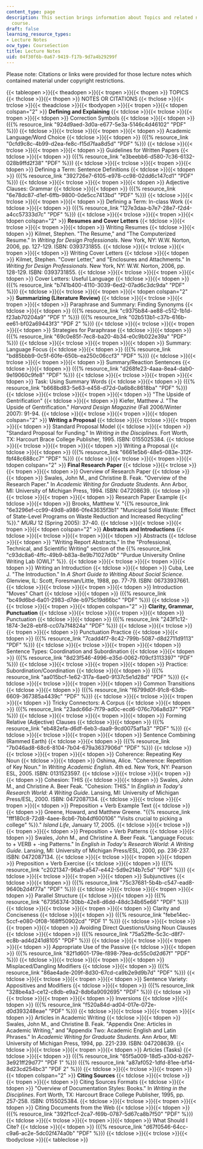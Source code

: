 ```yaml
---
content_type: page
description: This section brings information about Topics and related notes for the
  course.
draft: false
learning_resource_types:
- Lecture Notes
ocw_type: CourseSection
title: Lecture Notes
uid: 04f30f6b-0a67-9419-f17b-9d7a4b29299f
---
```

Please note: Citations or links were provided for those lecture notes which contained material under copyright restrictions.

{{< tableopen >}}{{< theadopen >}}{{< tropen >}}{{< thopen >}}
TOPICS
{{< thclose >}}{{< thopen >}}
NOTES OR CITATIONS
{{< thclose >}}{{< trclose >}}{{< theadclose >}}{{< tbodyopen >}}{{< tropen >}}{{< tdopen colspan="2" >}}
**Defining and Explaining**
{{< tdclose >}}{{< trclose >}}{{< tropen >}}{{< tdopen >}}
Correction Symbols
{{< tdclose >}}{{< tdopen >}}
({{% resource_link "924d9aed-3d0a-e677-5e3a-5146c4d46102" "PDF" %}})
{{< tdclose >}}{{< trclose >}}{{< tropen >}}{{< tdopen >}}
Academic Language/Word Choice
{{< tdclose >}}{{< tdopen >}}
({{% resource_link "0cfd9c8c-4b99-d2ea-fe8c-f15d7faa8d5d" "PDF" %}})
{{< tdclose >}}{{< trclose >}}{{< tropen >}}{{< tdopen >}}
Guidelines for Written Papers
{{< tdclose >}}{{< tdopen >}}
({{% resource_link "e3beebb6-d580-7c36-6132-028b9ffd2f38" "PDF" %}})
{{< tdclose >}}{{< trclose >}}{{< tropen >}}{{< tdopen >}}
Defining a Term: Sentence Definitions
{{< tdclose >}}{{< tdopen >}}
({{% resource_link "392726e7-6105-e978-cc98-02dd6c147cd1" "PDF" %}})
{{< tdclose >}}{{< trclose >}}{{< tropen >}}{{< tdopen >}}
Adjective Clauses: Grammar
{{< tdclose >}}{{< tdopen >}}
({{% resource_link "6e78dc87-d1ef-6ffb-9800-0de5cc7413bd" "PDF" %}})
{{< tdclose >}}{{< trclose >}}{{< tropen >}}{{< tdopen >}}
Defining a Term: In-class Work
{{< tdclose >}}{{< tdopen >}}
({{% resource_link "127e3daa-b7e7-28e7-f2d4-a4cc57333d7c" "PDF" %}})
{{< tdclose >}}{{< trclose >}}{{< tropen >}}{{< tdopen colspan="2" >}}
**Resumes and Cover Letters**
{{< tdclose >}}{{< trclose >}}{{< tropen >}}{{< tdopen >}}
Writing Resumes
{{< tdclose >}}{{< tdopen >}}
Kilmet, Stephen. "The Resume," and "The Computerized Resume." In *Writing for Design Professionals*. New York, NY: W.W. Norton, 2006, pp. 127-129. ISBN: 0393731855.
{{< tdclose >}}{{< trclose >}}{{< tropen >}}{{< tdopen >}}
Writing Cover Letters
{{< tdclose >}}{{< tdopen >}}
Kilmet, Stephen. "Cover Letter," and "Enclosures and Attachments." In *Writing for Design Professionals*. New York, NY: W.W. Norton, 2006, pp. 128-129. ISBN: 0393731855.
{{< tdclose >}}{{< trclose >}}{{< tropen >}}{{< tdopen >}}
Cover Letters: Useful Language
{{< tdclose >}}{{< tdopen >}}
({{% resource_link "b741b400-4110-3039-6ed2-07ad6c3dc9da" "PDF" %}})
{{< tdclose >}}{{< trclose >}}{{< tropen >}}{{< tdopen colspan="2" >}}
**Summarizing (Literature Review)**
{{< tdclose >}}{{< trclose >}}{{< tropen >}}{{< tdopen >}}
Paraphrase and Summary: Finding Synonyms
{{< tdclose >}}{{< tdopen >}}
({{% resource_link "c9375b84-ae88-c512-1b1d-f23ab70204a9" "PDF 1" %}}) ({{% resource_link "02b513b1-c37b-616b-ee61-bf02a69443f3" "PDF 2" %}})
{{< tdclose >}}{{< trclose >}}{{< tropen >}}{{< tdopen >}}
Strategies for Paraphrase
{{< tdclose >}}{{< tdopen >}}
({{% resource_link "69c0e85f-7ec8-ba20-4b34-e0c9b022e39a" "PDF" %}})
{{< tdclose >}}{{< trclose >}}{{< tropen >}}{{< tdopen >}}
Summary: Language Focus
{{< tdclose >}}{{< tdopen >}}
({{% resource_link "bd85bbb9-0c5f-60fe-650b-ea250c06ccf3" "PDF" %}})
{{< tdclose >}}{{< trclose >}}{{< tropen >}}{{< tdopen >}}
Summary/Reaction Sentences
{{< tdclose >}}{{< tdopen >}}
({{% resource_link "d268fe23-4aaa-8ea4-dab0-9e19060c9fe8" "PDF" %}})
{{< tdclose >}}{{< trclose >}}{{< tropen >}}{{< tdopen >}}
Task: Using Summary Words
{{< tdclose >}}{{< tdopen >}}
({{% resource_link "b668bd83-5e63-e458-d72d-0a6b8c8618ba" "PDF" %}})
{{< tdclose >}}{{< trclose >}}{{< tropen >}}{{< tdopen >}}
"The Upside of Gentrification"
{{< tdclose >}}{{< tdopen >}}
Kiefer, Matthew J. "The Upside of Gentrification." *Harvard Design Magazine* (Fall 2006/Winter 2007): 91-94.
{{< tdclose >}}{{< trclose >}}{{< tropen >}}{{< tdopen colspan="2" >}}
**Writing a Proposal**
{{< tdclose >}}{{< trclose >}}{{< tropen >}}{{< tdopen >}}
Standard Proposal Model
{{< tdclose >}}{{< tdopen >}}
"Standard Proposal for Funding." In *Writing in the Disciplines*. Fort Worth, TX: Harcourt Brace College Publisher, 1995. ISBN: 0155025384.
{{< tdclose >}}{{< trclose >}}{{< tropen >}}{{< tdopen >}}
Writing a Proposal
{{< tdclose >}}{{< tdopen >}}
({{% resource_link "6661e5b6-48e5-083e-312f-fbf48c688cc7" "PDF" %}})
{{< tdclose >}}{{< trclose >}}{{< tropen >}}{{< tdopen colspan="2" >}}
**Final Research Paper**
{{< tdclose >}}{{< trclose >}}{{< tropen >}}{{< tdopen >}}
Overview of Research Paper
{{< tdclose >}}{{< tdopen >}}
Swales, John M., and Christine B. Feak. "Overview of the Research Paper." In *Academic Writing for Graduate Students*. Ann Arbor, MI: University of Michigan Press, 1994. ISBN: 047208639.
{{< tdclose >}}{{< trclose >}}{{< tropen >}}{{< tdopen >}}
Research Paper Example
{{< tdclose >}}{{< tdopen >}}
Brooks, Matthew V. "{{% resource_link "6e3296ef-cc99-49d8-a986-0fe43635f3b1" "Municipal Solid Waste: Effect of State-Level Programs on Waste Reduction and Increased Recycling" %}}." *MURJ* 12 (Spring 2005): 37-40.
{{< tdclose >}}{{< trclose >}}{{< tropen >}}{{< tdopen colspan="2" >}}
**Abstracts and Introductions**
{{< tdclose >}}{{< trclose >}}{{< tropen >}}{{< tdopen >}}
Abstracts
{{< tdclose >}}{{< tdopen >}}
"Writing Report Abstracts." In the "Professional, Technical, and Scientific Writing" section of the {{% resource_link "c93dc8a6-4ffc-49b9-b83a-8e9b71027d0b" "Purdue University Online Writing Lab (OWL)" %}}.
{{< tdclose >}}{{< trclose >}}{{< tropen >}}{{< tdopen >}}
Writing an Introduction
{{< tdclose >}}{{< tdopen >}}
Cuba, Lee J. "The Introduction." In *A Short Guide to Writing About Social Science*. Glenview, IL: Scott, Foresman/Little, 1988, pp. 77-79. ISBN: 06733937661.
{{< tdclose >}}{{< trclose >}}{{< tropen >}}{{< tdopen >}}
Introduction "Moves" Chart
{{< tdclose >}}{{< tdopen >}}
({{% resource_link "bc49d6bd-6a01-2983-d7de-b975c19d66bc" "PDF" %}})
{{< tdclose >}}{{< trclose >}}{{< tropen >}}{{< tdopen colspan="2" >}}
**Clarity, Grammar, Punctuation**
{{< tdclose >}}{{< trclose >}}{{< tropen >}}{{< tdopen >}}
Punctuation
{{< tdclose >}}{{< tdopen >}}
({{% resource_link "243f1c12-1874-3e28-ebf8-cc07a7f4824a" "PDF" %}})
{{< tdclose >}}{{< trclose >}}{{< tropen >}}{{< tdopen >}}
Punctuation Practice
{{< tdclose >}}{{< tdopen >}}
({{% resource_link "7cadd4f7-8c42-799b-5087-d8d2711d9113" "PDF" %}})
{{< tdclose >}}{{< trclose >}}{{< tropen >}}{{< tdopen >}}
Sentence Types: Coordination and Subordination
{{< tdclose >}}{{< tdopen >}}
({{% resource_link "8d23f546-4996-e35d-0062-f09cf3113397" "PDF" %}})
{{< tdclose >}}{{< trclose >}}{{< tropen >}}{{< tdopen >}}
Practice: Subordination/Coordination
{{< tdclose >}}{{< tdopen >}}
({{% resource_link "aa015bcf-1e62-317a-6ae0-9137c5e1d28d" "PDF" %}})
{{< tdclose >}}{{< trclose >}}{{< tropen >}}{{< tdopen >}}
Common Transitions
{{< tdclose >}}{{< tdopen >}}
({{% resource_link "f6799d0f-91c8-63db-6609-367385a4439c" "PDF" %}})
{{< tdclose >}}{{< trclose >}}{{< tropen >}}{{< tdopen >}}
Tricky Connectors: A Corpus
{{< tdclose >}}{{< tdopen >}}
({{% resource_link "23adc66d-7f79-ad0c-ecd6-076c706a8d37" "PDF" %}})
{{< tdclose >}}{{< trclose >}}{{< tropen >}}{{< tdopen >}}
Forming Relative (Adjective) Clauses
{{< tdclose >}}{{< tdopen >}}
({{% resource_link "eb482efa-d6df-6eb3-daa9-9cd0075af1a3" "PDF" %}})
{{< tdclose >}}{{< trclose >}}{{< tropen >}}{{< tdopen >}}
Sentence Combining (Rammed Earth)
{{< tdclose >}}{{< tdopen >}}
({{% resource_link "7b046ad8-68c6-8104-7b04-679a3637906d" "PDF" %}})
{{< tdclose >}}{{< trclose >}}{{< tropen >}}{{< tdopen >}}
Coherence: Repeating Key Noun
{{< tdclose >}}{{< tdopen >}}
Oshima, Alice. "Coherence: Repetition of Key Noun." In *Writing Academic English*. 4th ed. New York, NY: Pearson ESL, 2005. ISBN: 0131523597.
{{< tdclose >}}{{< trclose >}}{{< tropen >}}{{< tdopen >}}
Cohesion: THIS
{{< tdclose >}}{{< tdopen >}}
Swales, John M., and Christine A. Beer Feak. "Cohesion: THIS." In *English in Today's Research World: A Writing Guide*. Lansing, MI: University of Michigan Press/ESL, 2000. ISBN: 0472087134.
{{< tdclose >}}{{< trclose >}}{{< tropen >}}{{< tdopen >}}
Preposition + Verb Example Text
{{< tdclose >}}{{< tdopen >}}
Greene, Howard, and Matthew Greene. "{{% resource_link "fff180c8-72d8-4aee-8cb6-7bb4df600106" "Visits crucial to picking a college" %}}." *Island Life*, January 17, 2005.
{{< tdclose >}}{{< trclose >}}{{< tropen >}}{{< tdopen >}}
Preposition + Verb Patterns
{{< tdclose >}}{{< tdopen >}}
Swales, John M., and Christine A. Beer Feak. "Language Focus: to + VERB + -ing Patterns." In *English in Today's Research World: A Writing Guide*. Lansing, MI: University of Michigan Press/ESL, 2000, pp. 236-237. ISBN: 0472087134.
{{< tdclose >}}{{< trclose >}}{{< tropen >}}{{< tdopen >}}
Preposition + Verb Exercise
{{< tdclose >}}{{< tdopen >}}
({{% resource_link "c2021347-96a9-a547-e442-5d9e214b7c5d" "PDF" %}})
{{< tdclose >}}{{< trclose >}}{{< tropen >}}{{< tdopen >}}
Subjunctives
{{< tdclose >}}{{< tdopen >}}
({{% resource_link "75c37681-5b4b-c547-ead8-9640b2d4f77a" "PDF" %}})
{{< tdclose >}}{{< trclose >}}{{< tropen >}}{{< tdopen >}}
Parallel Structure
{{< tdclose >}}{{< tdopen >}}
({{% resource_link "67356374-30bb-42e8-d6dd-48dc34b65e66" "PDF" %}})
{{< tdclose >}}{{< trclose >}}{{< tropen >}}{{< tdopen >}}
Clarity and Conciseness
{{< tdclose >}}{{< tdopen >}}
({{% resource_link "febe14ec-5ccf-e080-0f08-168ff50902cd" "PDF 1" %}})
{{< tdclose >}}{{< trclose >}}{{< tropen >}}{{< tdopen >}}
Avoiding Direct Questions/Using Noun Clauses
{{< tdclose >}}{{< tdopen >}}
({{% resource_link "75a52ffe-5c3c-d8f7-ec8b-ad4d241d8105" "PDF" %}})
{{< tdclose >}}{{< trclose >}}{{< tropen >}}{{< tdopen >}}
Appropriate Use of the Passive
{{< tdclose >}}{{< tdopen >}}
({{% resource_link "82f1d601-179e-f898-79ea-dc55c0d2d67f" "PDF" %}})
{{< tdclose >}}{{< trclose >}}{{< tropen >}}{{< tdopen >}}
Misplaced/Dangling Modifiers
{{< tdclose >}}{{< tdopen >}}
({{% resource_link "86ae4ade-209f-8d30-67cd-ca9b2e9d9b7d" "PDF" %}})
{{< tdclose >}}{{< trclose >}}{{< tropen >}}{{< tdopen >}}
Sentence Variety: Appositives and Modifiers
{{< tdclose >}}{{< tdopen >}}
({{% resource_link "328be4a3-ce12-c8db-e9a2-8db6a9092695" "PDF" %}})
{{< tdclose >}}{{< trclose >}}{{< tropen >}}{{< tdopen >}}
Inversions
{{< tdclose >}}{{< tdopen >}}
({{% resource_link "f520a84d-ad04-017e-072e-d0d393248eae" "PDF" %}})
{{< tdclose >}}{{< trclose >}}{{< tropen >}}{{< tdopen >}}
Articles in Academic Writing
{{< tdclose >}}{{< tdopen >}}
Swales, John M., and Christine B. Feak. "Appendix One: Articles in Academic Writing," and "Appendix Two: Academic English and Latin Phrases." In *Academic Writing for Graduate Students*. Ann Arbor, MI: University of Michigan Press, 1994, pp. 221-239. ISBN: 047208639.
{{< tdclose >}}{{< trclose >}}{{< tropen >}}{{< tdopen >}}
Articles (Tasks)
{{< tdclose >}}{{< tdopen >}}
({{% resource_link "65f5a009-18d5-a30d-b267-3e921ff29d77" "PDF 1" %}}) ({{% resource_link "a87af052-1dfd-81ee-bf14-8d23cd254bc3" "PDF 2" %}})
{{< tdclose >}}{{< trclose >}}{{< tropen >}}{{< tdopen colspan="2" >}}
**Citing Sources**
{{< tdclose >}}{{< trclose >}}{{< tropen >}}{{< tdopen >}}
Citing Sources Formats
{{< tdclose >}}{{< tdopen >}}
"Overview of Documentation Styles: Books." In *Writing in the Disciplines*. Fort Worth, TX: Harcourt Brace College Publisher, 1995, pp. 257-258. ISBN: 0155025384.
{{< tdclose >}}{{< trclose >}}{{< tropen >}}{{< tdopen >}}
Citing Documents from the Web
{{< tdclose >}}{{< tdopen >}}
({{% resource_link "392f1ccf-2ca7-f69b-0787-5d67ca8b7f50" "PDF" %}})
{{< tdclose >}}{{< trclose >}}{{< tropen >}}{{< tdopen >}}
What Should I Cite?
{{< tdclose >}}{{< tdopen >}}
({{% resource_link "d67f0546-64cc-c9a6-ac2e-5dc02f474a0b" "PDF" %}})
{{< tdclose >}}{{< trclose >}}{{< tbodyclose >}}{{< tableclose >}}